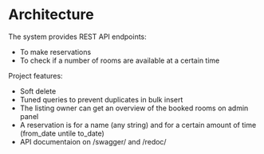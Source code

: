 # Architecture

The system provides REST API endpoints:
+ To make reservations
+ To check if a number of rooms are available at a certain time

Project features:
+ Soft delete
+ Tuned queries to prevent duplicates in bulk insert
+ The listing owner can get an overview of the booked rooms on admin panel
+ A reservation is for a name (any string) and for a certain amount of time (from_date untile to_date)
+ API documentaion on /swagger/ and /redoc/